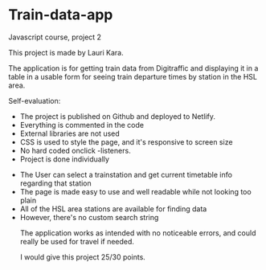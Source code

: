 # Train-data-app
Javascript course, project 2

This project is made by Lauri Kara.

The application is for getting train data from Digitraffic and displaying it in a table in a usable form for seeing train departure times by station in the HSL area.

Self-evaluation:

<ul><li>The project is published on Github and deployed to Netlify.</li>
<li>Everything is commented in the code
<li>External libraries are not used
<li>CSS is used to style the page, and it's responsive to screen size
<li>No hard coded onclick -listeners.
<li>Project is done individually
</ul>
<ul><li>The User can select a trainstation and get current timetable info regarding that station
<li>The page is made easy to use and well readable while not looking too plain
<li>All of the HSL area stations are available for finding data
<li>However, there's no custom search string

The application works as intended with no noticeable errors, and could really be used for travel if needed.
    
I would give this project 25/30 points.
